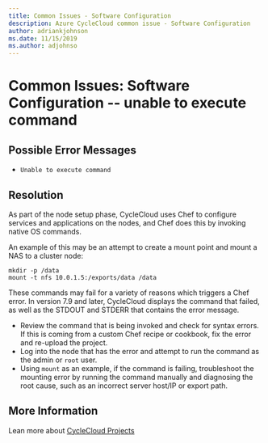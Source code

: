```yaml
---
title: Common Issues - Software Configuration
description: Azure CycleCloud common issue - Software Configuration
author: adriankjohnson
ms.date: 11/15/2019
ms.author: adjohnso
---
```

# Common Issues: Software Configuration -- unable to execute command

## Possible Error Messages

- `Unable to execute command`

## Resolution

As part of the node setup phase, CycleCloud uses Chef to configure services and applications on the nodes, and Chef does this by invoking native OS commands.

An example of this may be an attempt to create a mount point and mount a NAS to a cluster node:

``` CMD
mkdir -p /data
mount -t nfs 10.0.1.5:/exports/data /data
```

These commands may fail for a variety of reasons which triggers a Chef error. In version 7.9 and later, CycleCloud displays the command that failed, as well as the STDOUT and STDERR that contains the error message.

- Review the command that is being invoked and check for syntax errors. If this is coming from a custom Chef recipe or cookbook, fix the error and re-upload the project.
- Log into the node that has the error and attempt to run the command as the admin or `root` user.
- Using `mount` as an example, if the command is failing, troubleshoot the mounting error by running the command manually and diagnosing the root cause, such as an incorrect server host/IP or export path.

## More Information

Lean more about [CycleCloud Projects](~/articles/cyclecloud/how-to/projects.md)
